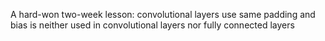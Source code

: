 A hard-won two-week lesson: convolutional layers use same padding and bias is neither used in convolutional layers nor fully connected layers